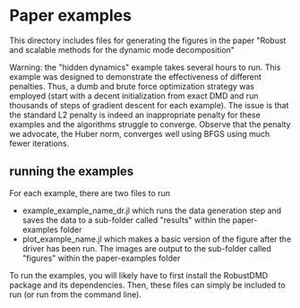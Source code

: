 # Paper examples

This directory includes files for generating the
figures in the paper "Robust and scalable methods for the
dynamic mode decomposition"

Warning: the "hidden dynamics" example takes several hours
to run. This example was designed to demonstrate the
effectiveness of different penalties. Thus, a dumb
and brute force optimization strategy was employed
(start with a decent initialization from exact DMD and
run thousands of steps of gradient descent for each
example). The issue is that the standard L2 penalty is
indeed an inappropriate penalty for these examples and
the algorithms struggle to converge. Observe that the
penalty we advocate, the Huber norm, converges well using
BFGS using much fewer iterations.

## running the examples

For each example, there are two files to run

- example_example_name_dr.jl which runs the data generation step and saves the data to a sub-folder called "results" within the paper-examples folder
- plot_example_name.jl which makes a basic version of the figure after the driver has been run. The images are output to the sub-folder called "figures" within the paper-examples folder

To run the examples, you will likely have to first install
the RobustDMD package and its dependencies. Then, these
files can simply be included to run (or run from the command
line). 